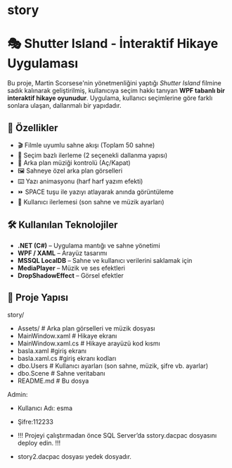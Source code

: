 # story
# 🎭 Shutter Island - İnteraktif Hikaye Uygulaması

Bu proje, Martin Scorsese'nin yönetmenliğini yaptığı *Shutter Island* filmine sadık kalınarak geliştirilmiş, kullanıcıya seçim hakkı tanıyan **WPF tabanlı bir interaktif hikaye oyunudur**. Uygulama, kullanıcı seçimlerine göre farklı sonlara ulaşan, dallanmalı bir yapıdadır.

## 📌 Özellikler

- 🎬 Filmle uyumlu sahne akışı (Toplam 50 sahne)
- 🧠 Seçim bazlı ilerleme (2 seçenekli dallanma yapısı)
- 🎵 Arka plan müziği kontrolü (Aç/Kapat)
- 🖼️ Sahneye özel arka plan görselleri
- ⌨️ Yazı animasyonu (harf harf yazım efekti)
- ⏩ SPACE tuşu ile yazıyı atlayarak anında görüntüleme
- 🧠 Kullanıcı ilerlemesi (son sahne ve müzik ayarları)

## 🛠 Kullanılan Teknolojiler

- **.NET (C#)** – Uygulama mantığı ve sahne yönetimi
- **WPF / XAML** – Arayüz tasarımı
- **MSSQL LocalDB** – Sahne ve kullanıcı verilerini saklamak için
- **MediaPlayer** – Müzik ve ses efektleri
- **DropShadowEffect** – Görsel efektler

## 📁 Proje Yapısı
story/

- Assets/ # Arka plan görselleri ve müzik dosyası
- MainWindow.xaml # Hikaye ekranı
- MainWindow.xaml.cs # Hikaye arayüzü kod kısmı
- basla.xaml #giriş ekranı
- basla.xaml.cs #giriş ekranı kodları
- dbo.Users # Kullanıcı ayarları (son sahne, müzik, şifre vb. ayarlar)
- dbo.Scene # Sahne veritabanı 
- README.md # Bu dosya

Admin:
- Kullanıcı Adı: esma
- Şifre:112233

- !!! Projeyi çalıştırmadan önce SQL Server’da sstory.dacpac dosyasını deploy edin. !!!
- story2.dacpac dosyası yedek dosyadır.

